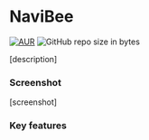 # NaviBee
[![AUR](https://img.shields.io/aur/license/yaourt.svg)](https://github.com/COMP30022-18/NaviBee/blob/master/LICENSE)
![GitHub repo size in bytes](https://img.shields.io/github/repo-size/badges/shields.svg)

[description]

### Screenshot
[screenshot]

### Key features
